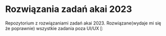 # Rozwiązania zadań akai 2023

Repozytorium z rozwiązaniami zadań akai 2023. Rozwiązane(wydaje mi się że poprawnie) wszystkie zadania poza UI/UX [:
